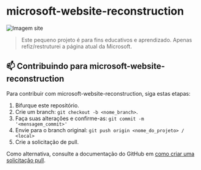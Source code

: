 # microsoft-website-reconstruction


<img src="imagem.png" alt="Imagem site">

> Este pequeno projeto é para fins educativos e aprendizado. Apenas refiz/restruturei a página atual da Microsoft.

## 📫 Contribuindo para microsoft-website-reconstruction

Para contribuir com microsoft-website-reconstruction, siga estas etapas:

1. Bifurque este repositório.
2. Crie um branch: `git checkout -b <nome_branch>`.
3. Faça suas alterações e confirme-as: `git commit -m '<mensagem_commit>'`
4. Envie para o branch original: `git push origin <nome_do_projeto> / <local>`
5. Crie a solicitação de pull.

Como alternativa, consulte a documentação do GitHub em [como criar uma solicitação pull](https://help.github.com/en/github/collaborating-with-issues-and-pull-requests/creating-a-pull-request).

